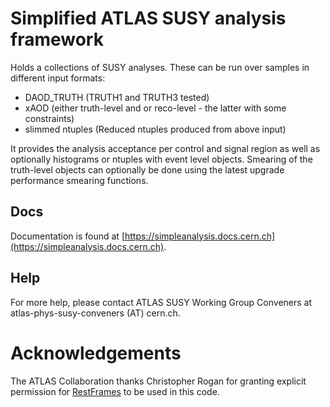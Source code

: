 # Simplified ATLAS SUSY analysis framework

Holds a collections of SUSY analyses. These can be run over samples in different
input formats:

 * DAOD_TRUTH      (TRUTH1 and TRUTH3 tested)
 * xAOD            (either truth-level and or reco-level - the latter with some constraints)
 * slimmed ntuples (Reduced ntuples produced from above input)

It provides the analysis acceptance per control and signal region as well as
optionally histograms or ntuples with event level objects. Smearing of the truth-level objects
can optionally be done using the latest upgrade performance smearing functions.

## Docs

Documentation is found at [https://simpleanalysis.docs.cern.ch](https://simpleanalysis.docs.cern.ch).

## Help

For more help, please contact ATLAS SUSY Working Group Conveners at atlas-phys-susy-conveners (AT) cern.ch.

# Acknowledgements

The ATLAS Collaboration thanks Christopher Rogan for granting explicit permission for [RestFrames](http://restframes.com/) to be used in this code.
